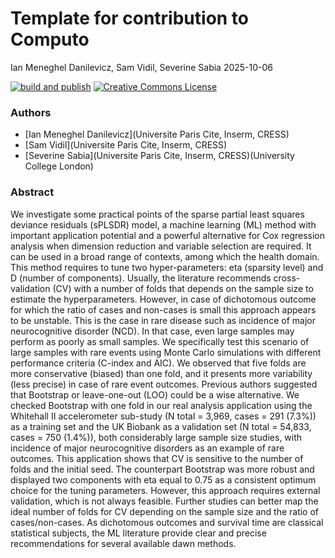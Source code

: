 # Template for contribution to Computo
Ian Meneghel Danilevicz, Sam Vidil, Severine Sabia
2025-10-06


[![build and
publish](https://github.com/computorg/template-computo-r/actions/workflows/build.yml/badge.svg)](https://github.com/computorg/template-computo-r/actions/workflows/build.yml)
[![Creative Commons
License](https://i.creativecommons.org/l/by/4.0/80x15.png)](http://creativecommons.org/licenses/by/4.0/)

### Authors

- [Ian Meneghel Danilevicz](Universite Paris Cite, Inserm, CRESS)
- [Sam Vidil](Universite Paris Cite, Inserm, CRESS)
- [Severine Sabia](Universite Paris Cite, Inserm, CRESS)(University College London)
### Abstract

We investigate some practical points of the sparse partial least squares deviance residuals (sPLSDR) model, 
  a machine learning (ML) method with important application potential and a powerful alternative for Cox regression 
  analysis when dimension reduction and variable selection are required. It can be used in a broad range of 
  contexts, among which the health domain. This method requires to tune two hyper-parameters: eta (sparsity level) 
  and D (number of components). Usually, the literature recommends cross-validation (CV) with a number of folds 
  that depends on the sample size to estimate the hyperparameters. However, in case of dichotomous outcome for 
  which the ratio of cases and non-cases is small this approach appears to be unstable. This is the case in rare 
  disease such as incidence of major neurocognitive disorder (NCD). In that case, even large samples may perform 
  as poorly as small samples. We specifically test this scenario of large samples with rare events using Monte 
  Carlo simulations with different performance criteria (C-index and AIC). We observed that five folds are 
  more conservative (biased) than one fold, and it presents more variability (less precise) in case of rare 
  event outcomes. Previous authors suggested that Bootstrap or leave-one-out (LOO) could be a wise alternative. 
  We checked Bootstrap with one fold in our real analysis application using the Whitehall II accelerometer 
  sub-study (N total = 3,969,  cases = 291 (7.3%)) as a training set and the UK Biobank as a validation set 
  (N total = 54,833,  cases = 750 (1.4\%)), both considerably large sample size studies, with incidence of 
  major neurocognitive disorders as an example of rare outcomes. This application shows that CV is sensitive 
  to the number of folds and the initial seed. The counterpart Bootstrap was more robust and displayed two 
  components with eta equal to 0.75 as a consistent optimum choice for the tuning parameters. However, this 
  approach requires external validation, which is not always feasible. Further studies can better map the 
  ideal number of folds for CV depending on the sample size and the ratio of cases/non-cases. As dichotomous 
  outcomes and survival time are classical statistical subjects, the ML literature provide clear and precise 
  recommendations for several available dawn methods.
